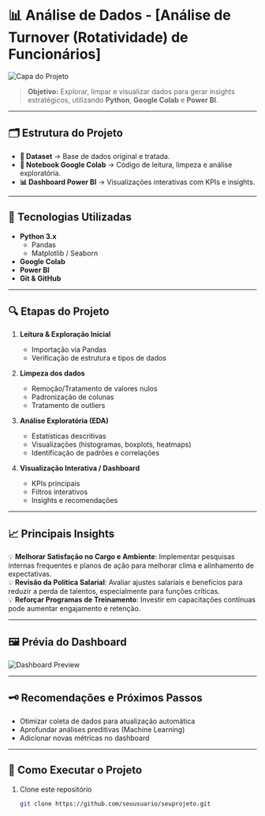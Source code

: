 # 📊 Análise de Dados - [Análise de Turnover (Rotatividade) de Funcionários]

![Capa do Projeto]([https://i.pinimg.com/736x/1f/f8/4d/1ff84d3a1d07dd77c64a693cf150a63e.jpg])

> **Objetivo:** Explorar, limpar e visualizar dados para gerar insights estratégicos, utilizando **Python**, **Google Colab** e **Power BI**.

---

## 🗂️ Estrutura do Projeto

- **📁 Dataset** → Base de dados original e tratada.
- **📓 Notebook Google Colab** → Código de leitura, limpeza e análise exploratória.
- **📊 Dashboard Power BI** → Visualizações interativas com KPIs e insights.

---

## 🚀 Tecnologias Utilizadas

- **Python 3.x**
  - Pandas
  - Matplotlib / Seaborn
- **Google Colab**
- **Power BI**
- **Git & GitHub**

---

## 🔍 Etapas do Projeto

1. **Leitura & Exploração Inicial**
   - Importação via Pandas
   - Verificação de estrutura e tipos de dados

2. **Limpeza dos dados**
   - Remoção/Tratamento de valores nulos
   - Padronização de colunas
   - Tratamento de outliers

3. **Análise Exploratória (EDA)**
   - Estatísticas descritivas
   - Visualizações (histogramas, boxplots, heatmaps)
   - Identificação de padrões e correlações

4. **Visualização Interativa / Dashboard**
   - KPIs principais
   - Filtros interativos
   - Insights e recomendações

---

## 📈 Principais Insights

💡 **Melhorar Satisfação no Cargo e Ambiente**: Implementar pesquisas internas frequentes e planos de ação para melhorar clima e alinhamento de expectativas.  
💡 **Revisão da Política Salarial**: Avaliar ajustes salariais e benefícios para reduzir a perda de talentos, especialmente para funções críticas.  
💡 **Reforçar Programas de Treinamento**: Investir em capacitações contínuas pode aumentar engajamento e retenção.

---

## 🖼️ Prévia do Dashboard

![Dashboard Preview](link_para_imagem_ou_gif_do_dashboard)

---

## 🗝️ Recomendações e Próximos Passos

- Otimizar coleta de dados para atualização automática
- Aprofundar análises preditivas (Machine Learning)
- Adicionar novas métricas no dashboard

---

## 📌 Como Executar o Projeto

1. Clone este repositório  
   ```bash
   git clone https://github.com/seuusuario/seuprojeto.git

